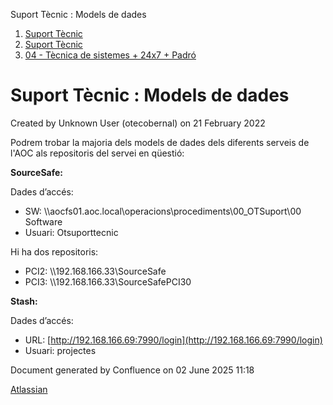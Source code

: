 Suport Tècnic : Models de dades  

1.  [Suport Tècnic](index.md)
2.  [Suport Tècnic](13893782.md)
3.  [04 - Tècnica de sistemes + 24x7 + Padró](26313202.md)

Suport Tècnic : Models de dades
===============================

Created by Unknown User (otecobernal) on 21 February 2022

Podrem trobar la majoria dels models de dades dels diferents serveis de l'AOC als repositoris del servei en qüestió:

  

**SourceSafe:**

Dades d’accés:

*   SW: \\\\aocfs01.aoc.local\\operacions\\procediments\\00\_OTSuport\\00 Software
*   Usuari: Otsuporttecnic

Hi ha dos repositoris:

*   PCI2: \\\\192.168.166.33\\SourceSafe
*   PCI3: \\\\192.168.166.33\\SourceSafePCI30

  

**Stash:**

Dades d’accés:

*   URL: [http://192.168.166.69:7990/login](http://192.168.166.69:7990/login)
*   Usuari: projectes

  

Document generated by Confluence on 02 June 2025 11:18

[Atlassian](http://www.atlassian.com/)